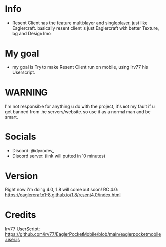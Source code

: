 # Info
- Resent Client has the feature multiplayer and singleplayer, just like Eaglercraft. basically resent client is just Eaglercraft with better Texture, bg and Design Imo

# My goal
- my goal is Try to make Resent Client run on mobile, using Irv77 his Userscript. 

# WARNING
I'm not responsible for anything u do with the project, it's not my fault if u get banned from the servers/website. so use it as a normal man and be smart.

# Socials
- Discord: @dynodev_
- Discord server: (link will putted in 10 minutes)

# Version
Right now i'm doing 4.0, 1.8 will come out soon! RC 4.0: https://eaglercraftx1-8.github.io/1.8/resent4.0/index.html


# Credits
Irv77 UserScript: https://github.com/irv77/EaglerPocketMobile/blob/main/eaglerpocketmobile.user.js
